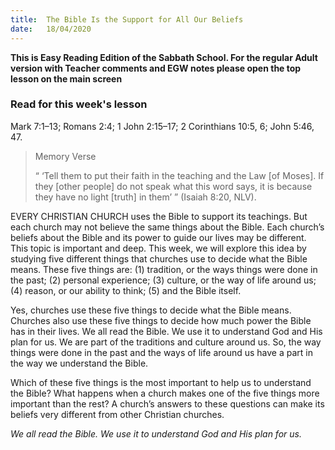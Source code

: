 ```yaml
---
title:  The Bible Is the Support for All Our Beliefs
date:   18/04/2020
---
```


**This is Easy Reading Edition of the Sabbath School. For the regular Adult version with Teacher comments and EGW notes please open the top lesson on the main screen** 

### Read for this week's lesson
Mark 7:1–13; Romans 2:4; 1 John 2:15–17; 2 Corinthians 10:5, 6; John 5:46, 47.

> <p>Memory Verse</p>
> “ ‘Tell them to put their faith in the teaching and the Law [of Moses]. If they [other people] do not speak what this word says, it is because they have no light [truth] in them’ ” (Isaiah 8:20, NLV).

EVERY CHRISTIAN CHURCH uses the Bible to support its teachings. But each church may not believe the same things about the Bible. Each church’s beliefs about the Bible and its power to guide our lives may be different. This topic is important and deep. This week, we will explore this idea by studying five different things that churches use to decide what the Bible means. These five things are: (1) tradition, or the ways things were done in the past; (2) personal experience; (3) culture, or the way of life around us; (4) reason, or our ability to think; (5) and the Bible itself.

Yes, churches use these five things to decide what the Bible means. Churches also use these five things to decide how much power the Bible has in their lives. We all read the Bible. We use it to understand God and His plan for us. We are part of the traditions and culture around us. So, the way things were done in the past and the ways of life around us have a part in the way we understand the Bible.

Which of these five things is the most important to help us to understand the Bible? What happens when a church makes one of the five things more important than the rest? A church’s answers to these questions can make its beliefs very different from other Christian churches.

_We all read the Bible. We use it to understand God and His plan for us._
